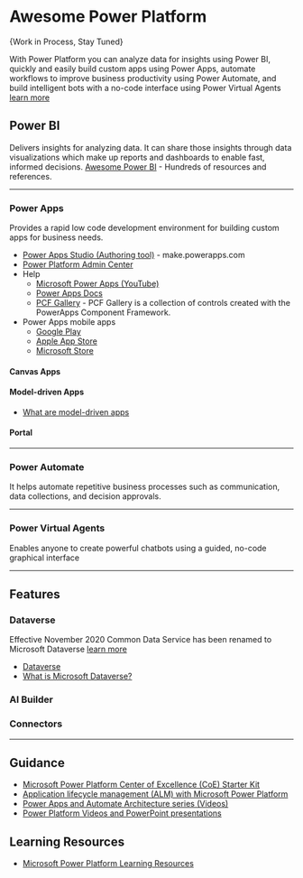 # Awesome Power Platform
{Work in Process, Stay Tuned}

With Power Platform you can analyze data for insights using Power BI, quickly and easily build custom apps using Power Apps, automate workflows to improve business productivity using Power Automate, and build intelligent bots with a no-code interface using Power Virtual Agents [learn more](https://docs.microsoft.com/en-us/power-platform/)


## Power BI
Delivers insights for analyzing data. It can share those insights through data visualizations which make up reports and dashboards to enable fast, informed decisions.
[Awesome Power BI](https://github.com/NajiElKotob/Awesome-Power-BI) - Hundreds of resources and references.

-----


### Power Apps
Provides a rapid low code development environment for building custom apps for business needs.
* [Power Apps Studio (Authoring tool)](https://make.powerapps.com) - make.powerapps.com
* [Power Platform Admin Center](https://admin.powerplatform.microsoft.com)
* Help
  * [Microsoft Power Apps (YouTube)](https://www.youtube.com/channel/UCGfWR2ekfRFckLjev6eQYLg)
  * [Power Apps Docs](https://docs.microsoft.com/en-us/powerapps/)
  * [PCF Gallery](https://pcf.gallery) - PCF Gallery is a collection of controls created with the PowerApps Component Framework.
* Power Apps mobile apps
  * [Google Play](https://aka.ms/PowerAppsAndroid)
  * [Apple App Store](https://aka.ms/PowerAppsiOS)
  * [Microsoft Store](https://aka.ms/PowerAppsWin)
  
  
  
#### Canvas Apps


#### Model-driven Apps
* [What are model-driven apps](https://docs.microsoft.com/en-us/powerapps/maker/model-driven-apps/model-driven-app-overview)

#### Portal

-----

### Power Automate
It helps automate repetitive business processes such as communication, data collections, and decision approvals.

-----

### Power Virtual Agents
Enables anyone to create powerful chatbots using a guided, no-code graphical interface

-----

## Features

### Dataverse
Effective November 2020 Common Data Service has been renamed to Microsoft Dataverse [learn more](https://aka.ms/PAuAppBlog)

* [Dataverse](https://powerplatform.microsoft.com/en-us/dataverse/)
* [What is Microsoft Dataverse?](https://docs.microsoft.com/en-us/powerapps/maker/data-platform/data-platform-intro)


### AI Builder

### Connectors 

----

## Guidance
* [Microsoft Power Platform Center of Excellence (CoE) Starter Kit](https://docs.microsoft.com/en-us/power-platform/guidance/coe/starter-kit)
* [Application lifecycle management (ALM) with Microsoft Power Platform](https://docs.microsoft.com/en-us/power-platform/alm/)
* [Power Apps and Automate Architecture series (Videos)](https://www.youtube.com/playlist?list=PLi9EhCY4z99W2QOTgbwhFZEjpqc8YZDVH)
* [Power Platform Videos and PowerPoint presentations](https://docs.microsoft.com/en-us/power-platform/admin/videos)

## Learning Resources
* [Microsoft Power Platform Learning Resources](https://powerapps.microsoft.com/en-us/blog/microsoft-powerapps-learning-resources/)
